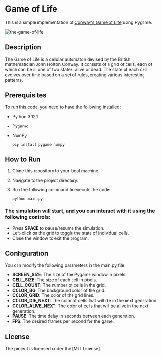 # Game of Life

This is a simple implementation of [Conway's Game of Life](https://en.wikipedia.org/wiki/Conway%27s_Game_of_Life) using Pygame.

![the-game-of-life](https://life.written.ru/_pictures/gardner/relay.gif)

## Description

The Game of Life is a cellular automaton devised by the British mathematician John Horton Conway. It consists of a grid of cells, each of which can be in one of two states: alive or dead. The state of each cell evolves over time based on a set of rules, creating various interesting patterns.

## Prerequisites

To run this code, you need to have the following installed:

- Python 3.12.1
- Pygame
- NumPy

   ```
   pip install pygame numpy
## How to Run

1. Clone this repository to your local machine.
2. Navigate to the project directory.
3. Run the following command to execute the code:

   ```
   python main.py
### The simulation will start, and you can interact with it using the following controls:

- Press **SPACE** to pause/resume the simulation.
- Left-click on the grid to toggle the state of individual cells.
- Close the window to exit the program.

## Configuration

You can modify the following parameters in the main.py file:
- **SCREEN_SIZE**: The size of the Pygame window in pixels.
- **CELL_SIZE**: The size of each cell in pixels.
- **CELL_COUNT**: The number of cells in the grid.
- **COLOR_BG**: The background color of the grid.
- **COLOR_GRID**: The color of the grid lines.
- **COLOR_DIE_NEXT**: The color of cells that will die in the next generation.
- **COLOR_ALIVE_NEXT**: The color of cells that will be alive in the next generation.
- **PAUSE**: The time delay in seconds between each generation.
- **FPS**: The desired frames per second for the game.

## License

The project is licensed under the [MIT License].

